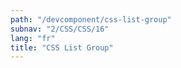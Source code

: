 ```yaml
---
path: "/devcomponent/css-list-group"
subnav: "2/CSS/CSS/16"
lang: "fr"
title: "CSS List Group"
---
```

